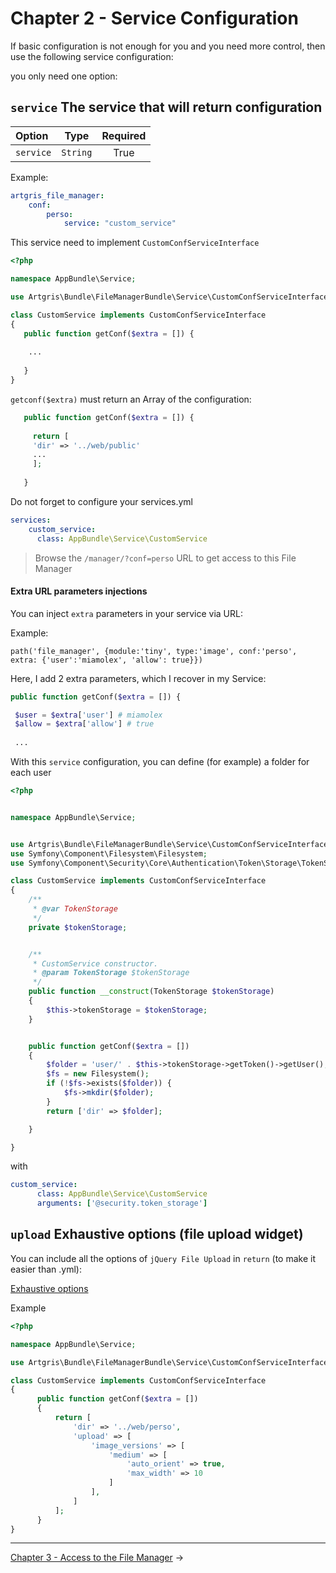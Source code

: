 Chapter 2 - Service Configuration
=================================

If basic configuration is not enough for you and you need more control, then use the following service configuration:

you only need one option:


## `service` The service that will return configuration
| Option | Type     | Required |
| :---  |:--------:|:--------:|
| `service`  | `String` |  True   |


Example:
```yml  
artgris_file_manager:
    conf:
        perso:
            service: "custom_service"            
```


This service need to implement `CustomConfServiceInterface`

```php 
<?php

namespace AppBundle\Service;

use Artgris\Bundle\FileManagerBundle\Service\CustomConfServiceInterface;

class CustomService implements CustomConfServiceInterface
{
   public function getConf($extra = []) {
   
    ... 
   
   }
}
```

`getconf($extra)` must return an Array of the configuration:

```php 
   public function getConf($extra = []) {
   
     return [
     'dir' => '../web/public'
     ... 
     ];
   
   }
```   

Do not forget to configure your services.yml

```yml 
services:
    custom_service:
      class: AppBundle\Service\CustomService
```    
   
>Browse the `/manager/?conf=perso` URL to get access to this File Manager

#### Extra URL parameters injections

You can inject `extra` parameters in your service via URL:

Example:

    path('file_manager', {module:'tiny', type:'image', conf:'perso', extra: {'user':'miamolex', 'allow': true}})


Here, I add 2 extra parameters, which I recover in my Service:

```php
public function getConf($extra = []) {     

 $user = $extra['user'] # miamolex
 $allow = $extra['allow'] # true
 
 ...
```    
With this `service` configuration, you can define (for example) a folder for each user

```php 
<?php


namespace AppBundle\Service;


use Artgris\Bundle\FileManagerBundle\Service\CustomConfServiceInterface;
use Symfony\Component\Filesystem\Filesystem;
use Symfony\Component\Security\Core\Authentication\Token\Storage\TokenStorage;

class CustomService implements CustomConfServiceInterface
{
    /**
     * @var TokenStorage
     */
    private $tokenStorage;


    /**
     * CustomService constructor.
     * @param TokenStorage $tokenStorage
     */
    public function __construct(TokenStorage $tokenStorage)
    {
        $this->tokenStorage = $tokenStorage;
    }


    public function getConf($extra = [])
    {
        $folder = 'user/' . $this->tokenStorage->getToken()->getUser();
        $fs = new Filesystem();
        if (!$fs->exists($folder)) {
            $fs->mkdir($folder);
        }
        return ['dir' => $folder];

    }

}
```

with 

```yml 
custom_service:
      class: AppBundle\Service\CustomService
      arguments: ['@security.token_storage']
```
  
 
## `upload` Exhaustive options (file upload widget)

You can include all the options of `jQuery File Upload` in `return` (to make it easier than .yml):

[Exhaustive options](https://github.com/blueimp/jQuery-File-Upload/blob/master/server/php/UploadHandler.php)

Example 

```php 
<?php

namespace AppBundle\Service;

use Artgris\Bundle\FileManagerBundle\Service\CustomConfServiceInterface;

class CustomService implements CustomConfServiceInterface
{
      public function getConf($extra = [])
      {
          return [
              'dir' => '../web/perso',
              'upload' => [
                  'image_versions' => [
                      'medium' => [
                          'auto_orient' => true,
                          'max_width' => 10
                      ]
                  ],
              ]
          ];
      }
}
```

-------------------------------------------------------------------------------

[Chapter 3 - Access to the File Manager](3-access-file-manager.md) &rarr;
